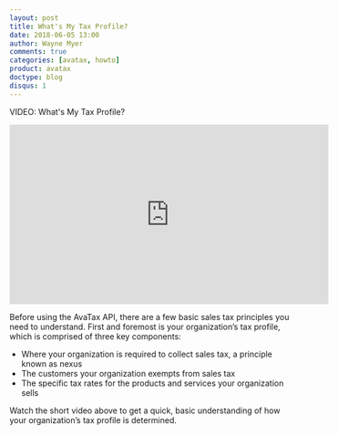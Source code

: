 ```yaml
---
layout: post
title: What's My Tax Profile?
date: 2018-06-05 13:00
author: Wayne Myer
comments: true
categories: [avatax, howto]
product: avatax
doctype: blog
disqus: 1
---
```


VIDEO: What's My Tax Profile?

<iframe width="560" height="315" src="https://www.youtube.com/embed/RjiuxPd2kzI" frameborder="0" allow="autoplay; encrypted-media" allowfullscreen></iframe>

Before using the AvaTax API, there are a few basic sales tax principles you need to understand. First and foremost is your organization’s tax profile, which is comprised of three key components:
<ul style="list-style-type: disc; padding-left: 1.5em;">
    <li style="text-align: left;">Where your organization is required to collect sales tax, a principle known as nexus</li>
    <li style="text-align: left;">The customers your organization exempts from sales tax</li>
    <li style="text-align: left;">The specific tax rates for the products and services your organization sells</li>
</ul>
Watch the short video above to get a quick, basic understanding of how your organization’s tax profile is determined.
